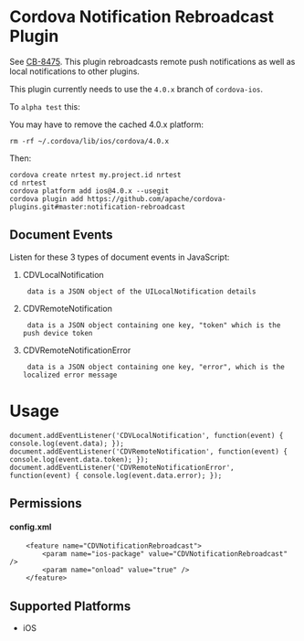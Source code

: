 Cordova Notification Rebroadcast Plugin
======

See [CB-8475](https://issues.apache.org/jira/browse/CB-8475). This plugin rebroadcasts remote push notifications as well as local notifications to other plugins.

This plugin currently needs to use the `4.0.x` branch of `cordova-ios`. 

To `alpha test` this:

You may have to remove the cached 4.0.x platform:

    rm -rf ~/.cordova/lib/ios/cordova/4.0.x
        
Then:

    cordova create nrtest my.project.id nrtest
    cd nrtest
    cordova platform add ios@4.0.x --usegit
    cordova plugin add https://github.com/apache/cordova-plugins.git#master:notification-rebroadcast

Document Events
-----------

Listen for these 3 types of document events in JavaScript:

1. CDVLocalNotification

        data is a JSON object of the UILocalNotification details
    
2. CDVRemoteNotification

        data is a JSON object containing one key, "token" which is the push device token
    
3. CDVRemoteNotificationError

        data is a JSON object containing one key, "error", which is the localized error message

Usage
=====

    document.addEventListener('CDVLocalNotification', function(event) { console.log(event.data); });
    document.addEventListener('CDVRemoteNotification', function(event) { console.log(event.data.token); });
    document.addEventListener('CDVRemoteNotificationError', function(event) { console.log(event.data.error); });

Permissions
-----------

#### config.xml

        <feature name="CDVNotificationRebroadcast">
            <param name="ios-package" value="CDVNotificationRebroadcast" />
            <param name="onload" value="true" />
        </feature>

Supported Platforms
-------------------

- iOS
